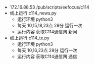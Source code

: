 * 172.16.88.53 /pub/scripts/eefocus/c114
* 线上运行 c114_news.py
  * 运行环境 python3 
  * 每天 10,15,18,23点  29分 运行一次
  * 运行内容 获取C114通信网 新闻
* 线上运行 c114_tx.py
  * 运行环境 python3 
  * 每天 10,16,23点  28分 运行一次
  * 运行内容 获取C114通信网 通信
